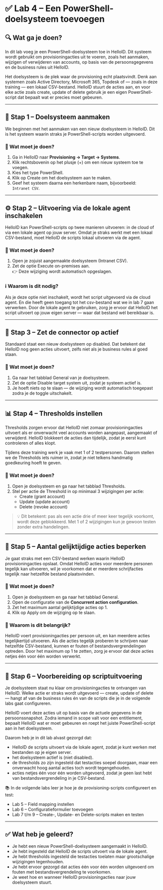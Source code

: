 # ✅ Lab 4 – Een PowerShell-doelsysteem toevoegen

## 🔍 Wat ga je doen?

In dit lab voeg je een PowerShell-doelsysteem toe in HelloID. Dit systeem wordt gebruikt om provisioningacties uit te voeren, zoals het aanmaken, wijzigen of verwijderen van accounts, op basis van de persoonsgegevens en de business rules uit HelloID.

Het doelsysteem is de plek waar de provisioning echt plaatsvindt. Denk aan systemen zoals Active Directory, Microsoft 365, Topdesk of — zoals in deze training — een lokaal CSV-bestand. HelloID stuurt de acties aan, en voor elke actie zoals create, update of delete gebruik je een eigen PowerShell-script dat bepaalt wat er precies moet gebeuren.

---

## 🧰 Stap 1 – Doelsysteem aanmaken

We beginnen met het aanmaken van een nieuw doelsysteem in HelloID. Dit is het systeem waarin straks je PowerShell-scripts worden uitgevoerd.

### 🔨 Wat moet je doen?

1. Ga in HelloID naar **Provisioning → Target → Systems**.
2. Klik rechtsbovenin op het plusje (+) om een nieuw systeem toe te voegen.
3. Kies het type PowerShell.
4. Klik op Create om het doelsysteem aan te maken.
5. Geef het systeem daarna een herkenbare naam, bijvoorbeeld:  
   `Intranet CSV`.

---

## ⚙️ Stap 2 – Uitvoering via de lokale agent inschakelen

HelloID kan PowerShell-scripts op twee manieren uitvoeren: in de cloud of via een lokale agent op jouw server. Omdat je straks werkt met een lokaal CSV-bestand, moet HelloID de scripts lokaal uitvoeren via de agent.

### 🔨 Wat moet je doen?

1. Open je zojuist aangemaakte doelsysteem (Intranet CSV).
2. Zet de optie Execute on-premises aan.  
   👉 Deze wijziging wordt automatisch opgeslagen.

### ℹ️ Waarom is dit nodig?

Als je deze optie niet inschakelt, wordt het script uitgevoerd via de cloud agent. En die heeft geen toegang tot het csv-bestand wat we in lab 7 gaan verwerken. Door de lokale agent te gebruiken, zorg je ervoor dat HelloID het script uitvoert op jouw eigen server — waar dat bestand wél bereikbaar is.

---

## 🚫 Stap 3 – Zet de connector op actief

Standaard staat een nieuw doelsysteem op disabled. Dat betekent dat HelloID nog geen acties uitvoert, zelfs niet als je business rules al goed staan.

### 🔨 Wat moet je doen?

1. Ga naar het tabblad General van je doelsysteem.
2. Zet de optie Disable target system uit, zodat je systeem actief is.
3. Je hoeft niets op te slaan — de wijziging wordt automatisch toegepast zodra je de toggle uitschakelt.

---

## 📊 Stap 4 – Thresholds instellen

Thresholds zorgen ervoor dat HelloID niet zomaar provisioningacties uitvoert als er onverwacht veel accounts worden aangepast, aangemaakt of verwijderd. HelloID blokkeert de acties dan tijdelijk, zodat je eerst kunt controleren of alles klopt.

Tijdens deze training werk je vaak met 1 of 2 testpersonen. Daarom stellen we de Thresholds iets ruimer in, zodat je niet telkens handmatig goedkeuring hoeft te geven.

### 🔨 Wat moet je doen?

1. Open je doelsysteem en ga naar het tabblad Thresholds.
2. Stel per actie de Threshold in op minimaal 3 wijzigingen per actie:
   - Create (grant account)
   - Update (update account)
   - Delete (revoke account)

> 💡 Dit betekent: pas als een actie drie of meer keer tegelijk voorkomt, wordt deze geblokkeerd. Met 1 of 2 wijzigingen kun je gewoon testen zonder extra handelingen.

---

## 🔁 Stap 5 – Aantal gelijktijdige acties beperken

Je gaat straks met een CSV-bestand werken waarin HelloID provisioningacties opslaat. Omdat HelloID acties voor meerdere personen tegelijk kan uitvoeren, wil je voorkomen dat er meerdere schrijfacties tegelijk naar hetzelfde bestand plaatsvinden.

### 🔨 Wat moet je doen?

1. Open je doelsysteem en ga naar het tabblad General.
2. Open de configuratie van de **Concurrent action configuration**.
3. Zet het maximum aantal gelijktijdige acties op 1.
4. Klik op Apply om de wijziging op te slaan.

### 🧠 Waarom is dit belangrijk?

HelloID voert provisioningacties per persoon uit, en kan meerdere acties tegelijkertijd uitvoeren. Als die acties tegelijk proberen te schrijven naar hetzelfde CSV-bestand, kunnen er fouten of bestandsvergrendelingen optreden. Door het maximum op 1 te zetten, zorg je ervoor dat deze acties netjes één voor één worden verwerkt.

---

## 🧪 Stap 6 – Voorbereiding op scriptuitvoering

Je doelsysteem staat nu klaar om provisioningacties te ontvangen van HelloID. Welke actie er straks wordt uitgevoerd — create, update of delete — hangt af van de business rules én van de scripts die je in de volgende labs gaat configureren.

HelloID voert deze acties uit op basis van de actuele gegevens in de persoonssnapshot. Zodra iemand in scope valt voor een entitlement, bepaalt HelloID wat er moet gebeuren en roept het juiste PowerShell-script aan in het doelsysteem.

Daarom heb je in dit lab alvast gezorgd dat:
- HelloID de scripts uitvoert via de lokale agent, zodat je kunt werken met bestanden op je eigen server.
- het doelsysteem actief is (niet disabled).
- de thresholds zo zijn ingesteld dat testacties soepel doorgaan, maar een onverwacht hoog aantal acties toch wordt tegengehouden.
- acties netjes één voor één worden uitgevoerd, zodat je geen last hebt van bestandsvergrendeling in je CSV-bestand.

📚 In de volgende labs leer je hoe je de provisioning-scripts configureert en test:
- Lab 5 – Field mapping instellen  
- Lab 6 – Configuratieformulier toevoegen  
- Lab 7 t/m 9 – Create-, Update- en Delete-scripts maken en testen  

---

## ✅ Wat heb je geleerd?

- Je hebt een nieuw PowerShell-doelsysteem aangemaakt in HelloID.
- Je hebt ingesteld dat HelloID de scripts uitvoert via de lokale agent.
- Je hebt thresholds ingesteld die testacties toelaten maar grootschalige wijzigingen tegenhouden.
- Je hebt ervoor gezorgd dat acties één voor één worden uitgevoerd om fouten met bestandsvergrendeling te voorkomen.
- Je weet hoe en wanneer HelloID provisioningacties naar jouw doelsysteem stuurt.
